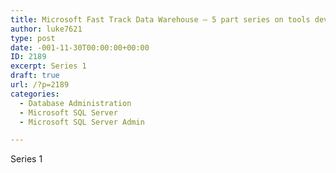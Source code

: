 ```yaml
---
title: Microsoft Fast Track Data Warehouse – 5 part series on tools developed for setup and performance testing
author: luke7621
type: post
date: -001-11-30T00:00:00+00:00
ID: 2189
excerpt: Series 1
draft: true
url: /?p=2189
categories:
  - Database Administration
  - Microsoft SQL Server
  - Microsoft SQL Server Admin

---
```

Series 1